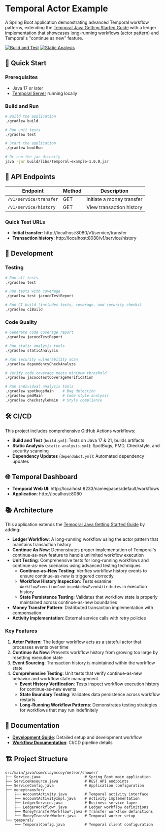 # Temporal Actor Example

A Spring Boot application demonstrating advanced Temporal workflow patterns, extending the [Temporal Java Getting Started Guide](https://learn.temporal.io/getting_started/java/first_program_in_java/) with a ledger implementation that showcases long-running workflows (actor pattern) and Temporal's "continue as new" feature.

[![Build and Test](https://github.com/claymccoy/TemporalActorJava/actions/workflows/build.yml/badge.svg)](https://github.com/claymccoy/TemporalActorJava/actions/workflows/build.yml)
[![Static Analysis](https://github.com/claymccoy/TemporalActorJava/actions/workflows/static-analysis.yml/badge.svg)](https://github.com/claymccoy/TemporalActorJava/actions/workflows/static-analysis.yml)

## 🚀 Quick Start

### Prerequisites
- Java 17 or later
- [Temporal Server](https://learn.temporal.io/getting_started/java/dev_environment/) running locally

### Build and Run
```bash
# Build the application
./gradlew build

# Run unit tests
./gradlew test

# Start the application
./gradlew bootRun

# Or run the jar directly
java -jar build/libs/temporal-example-1.0.0.jar
```

## 📡 API Endpoints

| Endpoint | Method | Description |
|----------|--------|-------------|
| `/v1/service/transfer` | GET | Initiate a money transfer |
| `/v1/service/history` | GET | View transaction history |

### Quick Test URLs
- **Initial transfer**: http://localhost:8080/v1/service/transfer
- **Transaction history**: http://localhost:8080/v1/service/history

## 🔧 Development

### Testing
```bash
# Run all tests
./gradlew test

# Run tests with coverage
./gradlew test jacocoTestReport

# Run CI build (includes tests, coverage, and security checks)
./gradlew ciBuild
```

### Code Quality
```bash
# Generate code coverage report
./gradlew jacocoTestReport

# Run static analysis tools
./gradlew staticAnalysis

# Run security vulnerability scan
./gradlew dependencyCheckAnalyze

# Verify code coverage meets minimum threshold
./gradlew jacocoTestCoverageVerification

# Run individual analysis tools
./gradlew spotbugsMain    # Bug detection
./gradlew pmdMain         # Code style analysis  
./gradlew checkstyleMain  # Style compliance
```

## 🛠️ CI/CD

This project includes comprehensive GitHub Actions workflows:

- **Build and Test** (`build.yml`): Tests on Java 17 & 21, builds artifacts
- **Static Analysis** (`static-analysis.yml`): SpotBugs, PMD, Checkstyle, and security scanning
- **Dependency Updates** (`dependabot.yml`): Automated dependency updates

## 🌐 Temporal Dashboard

- **Temporal Web UI**: http://localhost:8233/namespaces/default/workflows
- **Application**: http://localhost:8080

## 📚 Architecture

This application extends the [Temporal Java Getting Started Guide](https://learn.temporal.io/getting_started/java/first_program_in_java/) by adding:

- **Ledger Workflow**: A long-running workflow using the actor pattern that maintains transaction history
- **Continue As New**: Demonstrates proper implementation of Temporal's continue-as-new feature to handle unlimited workflow execution
- **Unit Testing**: Comprehensive tests for long-running workflows and continue-as-new scenarios using advanced testing techniques
  - **Continue-as-New Testing**: Verifies workflow history events to ensure continue-as-new is triggered correctly
  - **Workflow History Inspection**: Tests examine `WorkflowExecutionContinuedAsNewEventAttributes` in execution history
  - **State Persistence Testing**: Validates that workflow state is properly maintained across continue-as-new boundaries
- **Money Transfer Pattern**: Distributed transaction implementation with compensation
- **Activity Implementation**: External service calls with retry policies

### Key Features

1. **Actor Pattern**: The ledger workflow acts as a stateful actor that processes events over time
2. **Continue As New**: Prevents workflow history from growing too large by resetting execution state
3. **Event Sourcing**: Transaction history is maintained within the workflow state
4. **Comprehensive Testing**: Unit tests that verify continue-as-new behavior and workflow state management
   - **Event History Verification**: Tests inspect workflow execution history for continue-as-new events
   - **State Boundary Testing**: Validates data persistence across workflow restarts
   - **Long-Running Workflow Patterns**: Demonstrates testing strategies for workflows that may run indefinitely

## 📖 Documentation

- **[Development Guide](DEVELOPMENT.md)**: Detailed setup and development workflow
- **[Workflow Documentation](.github/workflows/README.md)**: CI/CD pipeline details

## 🏗️ Project Structure

```
src/main/java/com/claymccoy/meteor/shower/
├── Service.java                    # Spring Boot main application
├── ServiceResource.java            # REST API endpoints
├── ServiceConfig.java              # Application configuration
├── moneytransfer/
│   ├── AccountActivity.java        # Temporal activity interface
│   ├── AccountActivityImpl.java    # Activity implementation
│   ├── LedgerService.java          # Business service layer
│   ├── LedgerWorkflow*.java        # Ledger workflow definitions
│   ├── MoneyTransferWorkflow*.java # Transfer workflow definitions
│   └── MoneyTransferWorker.java    # Temporal worker setup
└── temporal/
    └── TemporalConfig.java         # Temporal client configuration
```
